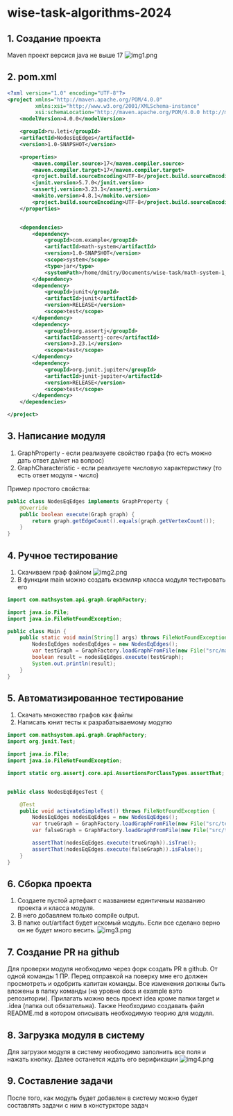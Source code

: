 # wise-task-algorithms-2024

## 1. Создание проекта
Maven проект версися java не выше 17
![img1.png](docs%2Fimg1.png)

## 2. pom.xml

```xml
<?xml version="1.0" encoding="UTF-8"?>
<project xmlns="http://maven.apache.org/POM/4.0.0"
         xmlns:xsi="http://www.w3.org/2001/XMLSchema-instance"
         xsi:schemaLocation="http://maven.apache.org/POM/4.0.0 http://maven.apache.org/xsd/maven-4.0.0.xsd">
    <modelVersion>4.0.0</modelVersion>

    <groupId>ru.leti</groupId>
    <artifactId>NodesEqEdges</artifactId>
    <version>1.0-SNAPSHOT</version>

    <properties>
        <maven.compiler.source>17</maven.compiler.source>
        <maven.compiler.target>17</maven.compiler.target>
        <project.build.sourceEncoding>UTF-8</project.build.sourceEncoding>
        <junit.version>5.7.0</junit.version>
        <assertj.version>3.23.1</assertj.version>
        <mokito.version>4.8.1</mokito.version>
        <project.build.sourceEncoding>UTF-8</project.build.sourceEncoding>
    </properties>


    <dependencies>
        <dependency>
            <groupId>com.example</groupId>
            <artifactId>math-system</artifactId>
            <version>1.0-SNAPSHOT</version>
            <scope>system</scope>
            <type>jar</type>
            <systemPath>/home/dmitry/Documents/wise-task/math-system-1_0-SNAPSHOT.jar</systemPath>
        </dependency>
        <dependency>
            <groupId>junit</groupId>
            <artifactId>junit</artifactId>
            <version>RELEASE</version>
            <scope>test</scope>
        </dependency>
        <dependency>
            <groupId>org.assertj</groupId>
            <artifactId>assertj-core</artifactId>
            <version>3.23.1</version>
            <scope>test</scope>
        </dependency>
        <dependency>
            <groupId>org.junit.jupiter</groupId>
            <artifactId>junit-jupiter</artifactId>
            <version>RELEASE</version>
            <scope>test</scope>
        </dependency>
    </dependencies>

</project>
```

## 3. Написание модуля
1. GraphProperty - если реализуете свойство графа (то есть можно дать ответ да/нет на вопрос)
2. GraphCharacteristic - если реализуете числовую характеристику (то есть ответ модуля - число)

Пример простого свойства:
```java
public class NodesEqEdges implements GraphProperty {
    @Override
    public boolean execute(Graph graph) {
        return graph.getEdgeCount().equals(graph.getVertexCount());
    }
}
```

## 4. Ручное тестирование
1. Скачиваем граф файлом
![img2.png](docs%2Fimg2.png) 
2. В функции main можно создать екземляр класса модуля тестировать его
```java
import com.mathsystem.api.graph.GraphFactory;

import java.io.File;
import java.io.FileNotFoundException;

public class Main {
    public static void main(String[] args) throws FileNotFoundException {
        NodesEqEdges nodesEqEdges = new NodesEqEdges();
        var testGraph = GraphFactory.loadGraphFromFile(new File("src/main/resources/graph.txt"));
        boolean result = nodesEqEdges.execute(testGraph);
        System.out.println(result);
    }
}
```

## 5. Автоматизированное тестирование
1. Скачать множество графов как файлы
2. Написать юнит тесты к разрабатываемому модулю
```java
import com.mathsystem.api.graph.GraphFactory;
import org.junit.Test;

import java.io.File;
import java.io.FileNotFoundException;

import static org.assertj.core.api.AssertionsForClassTypes.assertThat;


public class NodesEqEdgesTest {

    @Test
    public void activateSimpleTest() throws FileNotFoundException {
        NodesEqEdges nodesEqEdges = new NodesEqEdges();
        var trueGraph = GraphFactory.loadGraphFromFile(new File("src/test/resources/trueGraph.txt"));
        var falseGraph = GraphFactory.loadGraphFromFile(new File("src/test/resources/falseGraph.txt"));

        assertThat(nodesEqEdges.execute(trueGraph)).isTrue();
        assertThat(nodesEqEdges.execute(falseGraph)).isFalse();
    }
}
```

## 6. Сборка проекта
1. Создаете пустой артефакт с названием единтичным названию проекта и класса модуля.
2. В него добавляем только compile output.
3. В папке out/artifact будет искомый модуль. Если все сделано верно он не будет много весить.
![img3.png](docs%2Fimg3.png)

## 7. Создание PR на github
Для проверки модуля необходимо через форк создать PR в github. От одной команды 1 ПР. Перед отправкой на поверку мне
его должен просмотреть и одобрить капитан команды. Все изменения должны быть вложены в папку команды (на уровне docs и example 
вэто репозитории). Прилагать можно весь проект idea кроме папки target и .idea (папка out обязательна). Также
Необходимо создавать файл README.md в котором описывать необходимую теорию для модуля.

## 8. Загрузка модуля в систему
Для загрузки модуля в систему необходимо заполнить все поля и нажать кнопку.
Далее останется ждать его верификации
![img4.png](docs%2Fimg4.png)

## 9. Составление задачи
После того, как модуль будет добавлен в систему можно будет составлять задачи с ним в констуркторе задач

